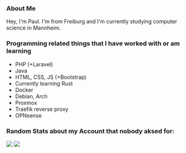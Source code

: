 ### About Me

Hey, I'm Paul. I'm from Freiburg and I'm currently studying computer science in Mannheim.

### Programming related things that I have worked with or am learning
- PHP (+Laravel)
- Java
- HTML, CSS, JS (+Bootstrap)
- Currently learning Rust
- Docker
- Debian, Arch
- Proxmox
- Traefik reverse proxy
- OPNsense

### Random Stats about my Account that nobody aksed for:

![](https://github.com/pulledev/github-stats-joink/blob/master/generated/overview.svg)
![](https://github.com/pulledev/github-stats-joink/blob/master/generated/languages.svg)
